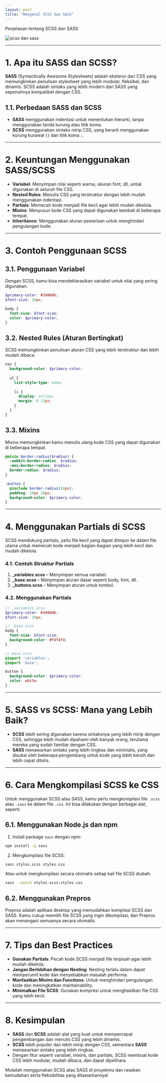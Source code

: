 ```yaml
---
layout: post
title: "Mengenal SCSS dan SASS"
---
```

Penjelasan tentang SCSS dan SASS

![scss dan sass](/assets/images/htmlgambar.png)

---

# 1. **Apa itu SASS dan SCSS?**

**SASS** (Syntactically Awesome Stylesheets) adalah ekstensi dari CSS yang memungkinkan penulisan stylesheet yang lebih modular, fleksibel, dan dinamis. SCSS adalah sintaks yang lebih modern dari SASS yang sepenuhnya kompatibel dengan CSS.

## 1.1. **Perbedaan SASS dan SCSS**

- **SASS** menggunakan indentasi untuk menentukan hierarki, tanpa menggunakan tanda kurung atau titik koma.
- **SCSS** menggunakan sintaks mirip CSS, yang berarti menggunakan kurung kurawal `{}` dan titik koma `;`.

---

# 2. **Keuntungan Menggunakan SASS/SCSS**

- **Variabel**: Menyimpan nilai seperti warna, ukuran font, dll, untuk digunakan di seluruh file CSS.
- **Nested Rules**: Menulis CSS yang terstruktur dengan lebih mudah menggunakan indentasi.
- **Partials**: Memecah kode menjadi file kecil agar lebih mudah dikelola.
- **Mixins**: Menyusun kode CSS yang dapat digunakan kembali di beberapa tempat.
- **Inheritance**: Menggunakan aturan pewarisan untuk menghindari pengulangan kode.

---

# 3. **Contoh Penggunaan SCSS**

## 3.1. **Penggunaan Variabel**

Dengan SCSS, kamu bisa mendeklarasikan variabel untuk nilai yang sering digunakan.

```scss
$primary-color: #3498db;
$font-size: 16px;

body {
  font-size: $font-size;
  color: $primary-color;
}
````

## 3.2. **Nested Rules (Aturan Bertingkat)**

SCSS memungkinkan penulisan aturan CSS yang lebih terstruktur dan lebih mudah dibaca.

```scss
nav {
  background-color: $primary-color;
  
  ul {
    list-style-type: none;
    
    li {
      display: inline;
      margin: 0 15px;
    }
  }
}
```

## 3.3. **Mixins**

Mixins memungkinkan kamu menulis ulang kode CSS yang dapat digunakan di beberapa tempat.

```scss
@mixin border-radius($radius) {
  -webkit-border-radius: $radius;
  -moz-border-radius: $radius;
  border-radius: $radius;
}

.button {
  @include border-radius(10px);
  padding: 10px 20px;
  background-color: $primary-color;
}
```

---

# 4. **Menggunakan Partials di SCSS**

SCSS mendukung partials, yaitu file kecil yang dapat diimpor ke dalam file utama untuk memecah kode menjadi bagian-bagian yang lebih kecil dan mudah dikelola.

### 4.1. **Contoh Struktur Partials**

1. **\_variables.scss** – Menyimpan semua variabel.
2. **\_base.scss** – Menyimpan aturan dasar seperti body, font, dll.
3. **\_buttons.scss** – Menyimpan aturan untuk tombol.

### 4.2. **Menggunakan Partials**

```scss
// _variables.scss
$primary-color: #3498db;
$font-size: 16px;

// _base.scss
body {
  font-size: $font-size;
  background-color: #f4f4f4;
}

// main.scss
@import 'variables';
@import 'base';

button {
  background-color: $primary-color;
  color: white;
}
```

---

# 5. **SASS vs SCSS: Mana yang Lebih Baik?**

* **SCSS** lebih sering digunakan karena sintaksnya yang lebih mirip dengan CSS, sehingga lebih mudah dipahami oleh banyak orang, terutama mereka yang sudah familiar dengan CSS.
* **SASS** menawarkan sintaks yang lebih ringkas dan minimalis, yang disukai oleh beberapa pengembang untuk kode yang lebih bersih dan lebih cepat ditulis.

---

# 6. **Cara Mengkompilasi SCSS ke CSS**

Untuk menggunakan SCSS atau SASS, kamu perlu mengkompilasi file `.scss` atau `.sass` ke dalam file `.css`. Ini bisa dilakukan dengan berbagai alat, seperti:

## 6.1. **Menggunakan Node.js dan npm**

1. Install package `sass` dengan npm:

```bash
npm install -g sass
```

2. Mengkompilasi file SCSS:

```bash
sass styles.scss styles.css
```

Atau untuk mengkompilasi secara otomatis setiap kali file SCSS diubah:

```bash
sass --watch styles.scss:styles.css
```

## 6.2. **Menggunakan Prepros**

Prepros adalah aplikasi desktop yang memudahkan kompilasi SCSS dan SASS. Kamu cukup memilih file SCSS yang ingin dikompilasi, dan Prepros akan menangani semuanya secara otomatis.

---

# 7. **Tips dan Best Practices**

* **Gunakan Partials**: Pecah kode SCSS menjadi file terpisah agar lebih mudah dikelola.
* **Jangan Berlebihan dengan Nesting**: Nesting terlalu dalam dapat memperumit kode dan menyebabkan masalah performa.
* **Manfaatkan Mixins dan Functions**: Untuk menghindari pengulangan kode dan meningkatkan maintainability.
* **Minimalkan File SCSS**: Gunakan kompresi untuk menghasilkan file CSS yang lebih kecil.

---

# 8. **Kesimpulan**

* **SASS** dan **SCSS** adalah alat yang kuat untuk mempercepat pengembangan dan menulis CSS yang lebih dinamis.
* **SCSS** lebih populer dan lebih mirip dengan CSS, sementara **SASS** menawarkan sintaks yang lebih ringkas.
* Dengan fitur seperti variabel, mixins, dan partials, SCSS membuat kode CSS lebih modular, mudah dibaca, dan dapat dipelihara.

Mulailah menggunakan SCSS atau SASS di proyekmu dan rasakan kemudahan serta fleksibilitas yang ditawarkannya!

```